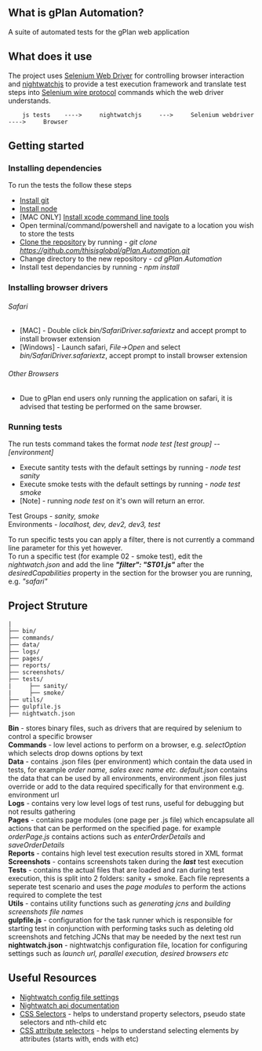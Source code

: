 ## What is gPlan Automation?

A suite of automated tests for the gPlan web application

## What does it use

The project uses [Selenium Web Driver](https://www.npmjs.com/package/selenium-webdriver) for controlling browser interaction and [nightwatchjs](https://www.npmjs.com/package/nightwatch) to provide a test execution framework and translate test steps into [Selenium wire protocol](https://code.google.com/p/selenium/wiki/JsonWireProtocol) commands which the web driver understands.

    
	    js tests    ---->     nightwatchjs     --->     Selenium webdriver     ---->     Browser 
    


## Getting started

### Installing dependencies
To run the tests the follow these steps

* [Install git](http://git-scm.com/)
* [Install node](https://nodejs.org/)
* [MAC ONLY] [Install xcode command line tools](https://developer.apple.com/downloads/index.action?q=xcode)
* Open terminal/command/powershell and navigate to a location you wish to store the tests
* [Clone the repository](http://git-scm.com/docs/git-clone) by running - *git clone https://github.com/thisisglobal/gPlan.Automation.git*
* Change directory to the new repository - *cd gPlan.Automation*
* Install test dependancies by running - *npm install*

### Installing browser drivers

###### Safari  
* [MAC] - Double click *bin/SafariDriver.safariextz* and accept prompt to install browser extension
* [Windows] - Launch safari, *File->Open* and select *bin/SafariDriver.safariextz*, accept prompt to install browser extension

###### Other Browsers
* Due to gPlan end users only running the application on safari, it is advised that testing be performed on the same browser.


### Running tests

The run tests command takes the format *node test [test group] --[environment]*

* Execute santity tests with the default settings by running - *node test sanity*
* Execute smoke tests with the default settings by running - *node test smoke*
* [Note] - running *node test* on it's own will return an error.

Test Groups - *sanity, smoke*  
Environments - *localhost, dev, dev2, dev3, test*

To run specific tests you can apply a filter, there is not currently a command line parameter for this yet however.  
To run a specific test (for example 02 - smoke test), edit the *nightwatch.json* and add the line ***"filter": "ST01.js"*** after the *desiredCapabilities* property in the section for the browser you are running, e.g. *"safari"*

## Project Struture

	|
    ├── bin/
    ├── commands/
	├── data/
    ├── logs/
	├── pages/
	├── reports/
	├── screenshots/
	├── tests/
	|     ├── sanity/
	|     ├── smoke/
	├── utils/
	├── gulpfile.js
	├── nightwatch.json


**Bin** - stores binary files, such as drivers that are required by selenium to control a specific browser  
**Commands** - low level actions to perform on a browser, e.g. *selectOption* which selects drop downs options by text  
**Data** - contains .json files (per environment) which contain the data used in tests, for example *order name, sales exec name etc*. *default.json* contains the data that can be used by all environments, environment .json files just override or add to the data required specifically for that environment e.g. environment url  
**Logs** - contains very low level logs of test runs, useful for debugging but not results gathering  
**Pages** - contains page modules (one page per .js file) which encapsulate all actions that can be performed on the specified page. for example *orderPage.js* contains actions such as *enterOrderDetails* and *saveOrderDetails*  
**Reports** - contains high level test execution results stored in XML format
**Screenshots** - contains screenshots taken during the ***last*** test execution  
**Tests** - contains the actual files that are loaded and ran during test execution, this is split into 2 folders: sanity + smoke. Each file represents a seperate test scenario and uses the *page modules* to perform the actions required to complete the test  
**Utils** - contains utility functions such as *generating jcns* and *building screenshots file names*  
**gulpfile.js** - configuration for the task runner which is responsible for starting test in conjunction with performing tasks such as deleting old screenshots and fetching JCNs that may be needed by the next test run  
**nightwatch.json** - nightwatchjs configuration file, location for configuring settings such as *launch url, parallel execution, desired browsers etc*

## Useful Resources
* [Nightwatch config file settings](http://nightwatchjs.org/guide#settings-file)
* [Nightwatch api documentation](http://nightwatchjs.org/api)
* [CSS Selectors](https://developer.mozilla.org/en-US/docs/Web/Guide/CSS/Getting_started/Selectors) - helps to understand property selectors, pseudo state selectors and nth-child etc
* [CSS attribute selectors](https://developer.mozilla.org/en-US/docs/Web/CSS/Attribute_selectors) - helps to understand selecting elements by attributes (starts with, ends with etc)